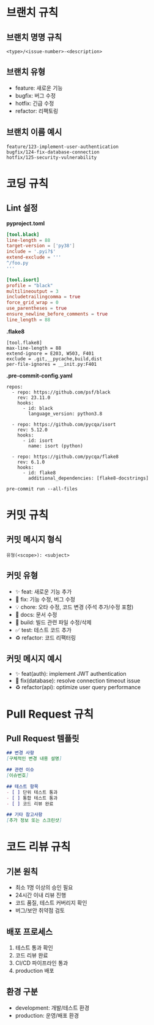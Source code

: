 # 브랜치 규칙

## 브랜치 명명 규칙
`<type>/<issue-number>-<description>`

## 브랜치 유형
- feature: 새로운 기능
- bugfix: 버그 수정
- hotfix: 긴급 수정
- refactor: 리팩토링

## 브랜치 이름 예시
```text
feature/123-implement-user-authentication
bugfix/124-fix-database-connection
hotfix/125-security-vulnerability
```

# 코딩 규칙

## Lint 설정

**pyproject.toml**

```toml
[tool.black]
line-length = 88
target-version = ['py38']
include = '.pyi?$'
extend-exclude = '''
^/foo.py
'''

[tool.isort]
profile = "black"
multilineoutput = 3
includetrailingcomma = true
force_grid_wrap = 0
use_parentheses = true
ensure_newline_before_comments = true
line_length = 88
```

**.flake8**
```text
[tool.flake8]
max-line-length = 88
extend-ignore = E203, W503, F401
exclude = .git,__pycache,build,dist
per-file-ignores = __init.py:F401
```

**.pre-commit-config.yaml**
```text
repos:
  - repo: https://github.com/psf/black
    rev: 23.11.0
    hooks:
      - id: black
        language_version: python3.8

  - repo: https://github.com/pycqa/isort
    rev: 5.12.0
    hooks:
      - id: isort
        name: isort (python)

  - repo: https://github.com/pycqa/flake8
    rev: 6.1.0
    hooks:
      - id: flake8
        additional_dependencies: [flake8-docstrings]
```
```
pre-commit run --all-files
```

# 커밋 규칙

## 커밋 메시지 형식
`유형(<scope>): <subject>`

## 커밋 유형
- ✨ feat: 새로운 기능 추가
- 🐛 fix: 기능 수정, 버그 수정
- 💡 chore: 오타 수정, 코드 변경 (주석 추가/수정 포함)
- 📝 docs: 문서 수정
- 🚚 build: 빌드 관련 파일 수정/삭제
- ✅ test: 테스트 코드 추가
- ♻️ refactor: 코드 리팩터링

## 커밋 메시지 예시
- ✨ feat(auth): implement JWT authentication
- 🐛 fix(database): resolve connection timeout issue
- ♻️ refactor(api): optimize user query performance

# Pull Request 규칙

## Pull Request 템플릿
```markdown
## 변경 사항
[구체적인 변경 내용 설명]

## 관련 이슈
[이슈번호]

## 테스트 항목
- [ ] 단위 테스트 통과
- [ ] 통합 테스트 통과
- [ ] 코드 리뷰 완료

## 기타 참고사항
[추가 정보 또는 스크린샷]
```

# 코드 리뷰 규칙

## 기본 원칙
- 최소 1명 이상의 승인 필요
- 24시간 이내 리뷰 진행
- 코드 품질, 테스트 커버리지 확인
- 버그/보안 취약점 검토

## 배포 프로세스
1. 테스트 통과 확인
2. 코드 리뷰 완료
3. CI/CD 파이프라인 통과
4. production 배포

## 환경 구분
- development: 개발/테스트 환경
- production: 운영/배포 환경
